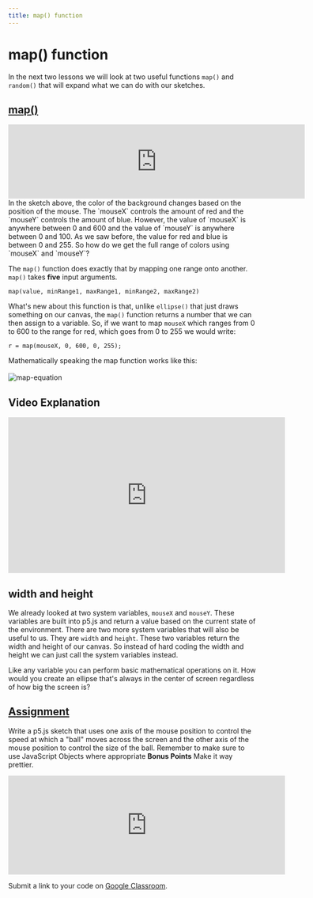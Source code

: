 ```yaml
---
title: map() function
---
```

# map() function

In the next two lessons we will look at two useful functions `map()` and `random()` that will expand what we can do with our sketches.

## [map()](https://p5js.org/reference/#/p5/map)
<iframe width="600" frameborder="0" src="https://editor.p5js.org/embed/Hy9Bd9N87"></iframe>
In the sketch above, the color of the background changes based on the position of the mouse. The  `mouseX` controls the amount of red and the `mouseY` controls the amount of blue. However, the value of `mouseX` is anywhere between 0 and 600 and the value of `mouseY` is anywhere between 0 and 100. As we saw before, the value for red and blue is between 0 and 255. So how do we get the full range of colors using `mouseX` and `mouseY`?

The `map()` function does exactly that by mapping one range onto another. `map()` takes **five** input arguments.
```
map(value, minRange1, maxRange1, minRange2, maxRange2)
```
What's new about this function is that, unlike `ellipse()` that just draws something on our canvas, the `map()` function returns a number that we can then assign to a variable. So, if we want to map `mouseX` which ranges from 0 to 600 to the range for red, which goes from 0 to 255 we would write:
```
r = map(mouseX, 0, 600, 0, 255);
```
Mathematically speaking the map function works like this:
<br>
<br>
![map-equation]({{site.baseurl}}/img/map-equation.png)
<br>

## Video Explanation
<iframe width="560" height="315" src="https://www.youtube.com/embed/nicMAoW6u1g?rel=0" frameborder="0" allow="autoplay; encrypted-media" allowfullscreen></iframe>

## width and height
We already looked at two system variables, `mouseX` and `mouseY`. These variables are built into p5.js and return a value based on the current state of the environment. There are two more system variables that will also be useful to us. They are `width` and `height`. These two variables return the width and height of our canvas. So instead of hard coding the width and height we can just call the system variables instead.

<script type="text/p5" data-autoplay data-width="360" data-preview-width="200" data-height="320">
function setup(){
  createCanvas(200, 200);
}
function draw(){
  r = map(mouseX, 0, width, 0, 255);
  background(r,0,255);
}
</script>

Like any variable you can perform basic mathematical operations on it. How would you create an ellipse that's always in the center of screen regardless of how big the screen is?

## [Assignment](https://classroom.google.com/c/MTU5OTI3MjEzNTZa/a/MTYxMDYzMzIzNzNa/details)
Write a p5.js sketch that uses one axis of the mouse position to control the speed at which a "ball" moves across the screen and the other axis of the mouse position to control the size of the ball. Remember to make sure to use JavaScript Objects where appropriate **Bonus Points** Make it way prettier.

<iframe width="560" height="200" frameborder="0" src="https://editor.p5js.org/embed/B1Fj1o4I7"></iframe>

Submit a link to your code on [Google Classroom](https://classroom.google.com/c/MTU5OTI3MjEzNTZa/a/MTYxMDYzMzIzNzNa/details).
